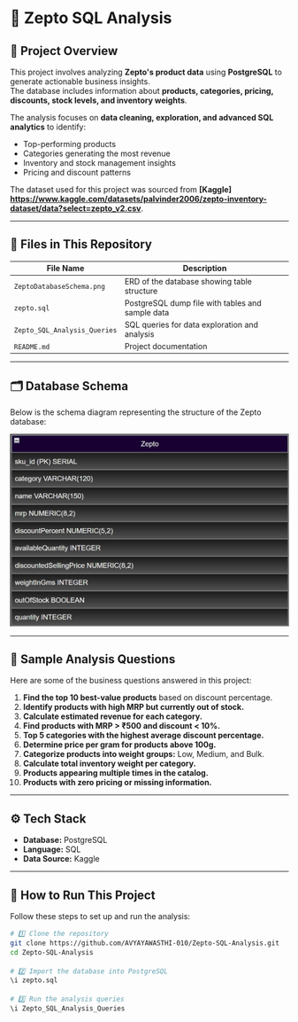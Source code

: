 # 🛒 Zepto SQL Analysis

## 📌 Project Overview
This project involves analyzing **Zepto's product data** using **PostgreSQL** to generate actionable business insights.  
The database includes information about **products, categories, pricing, discounts, stock levels, and inventory weights**.

The analysis focuses on **data cleaning, exploration, and advanced SQL analytics** to identify:
- Top-performing products
- Categories generating the most revenue
- Inventory and stock management insights
- Pricing and discount patterns

The dataset used for this project was sourced from **[Kaggle] https://www.kaggle.com/datasets/palvinder2006/zepto-inventory-dataset/data?select=zepto_v2.csv**.

---

## 📂 Files in This Repository
| File Name                  | Description |
|----------------------------|-------------|
| `ZeptoDatabaseSchema.png`  | ERD of the database showing table structure |
| `zepto.sql`                | PostgreSQL dump file with tables and sample data |
| `Zepto_SQL_Analysis_Queries` | SQL queries for data exploration and analysis |
| `README.md`                | Project documentation |

---

## 🗂️ Database Schema
Below is the schema diagram representing the structure of the Zepto database:

![Zepto Database Schema](https://github.com/AVYAYAWASTHI-010/Zepto-SQL-Analysis-Project/blob/main/ZeptoDatabaseSchema.jpg)

---

## 🧾 Sample Analysis Questions
Here are some of the business questions answered in this project:

1. **Find the top 10 best-value products** based on discount percentage.  
2. **Identify products with high MRP but currently out of stock.**  
3. **Calculate estimated revenue for each category.**  
4. **Find products with MRP > ₹500 and discount < 10%.**  
5. **Top 5 categories with the highest average discount percentage.**  
6. **Determine price per gram for products above 100g.**  
7. **Categorize products into weight groups:** Low, Medium, and Bulk.  
8. **Calculate total inventory weight per category.**  
9. **Products appearing multiple times in the catalog.**  
10. **Products with zero pricing or missing information.**

---

## ⚙️ Tech Stack
- **Database:** PostgreSQL  
- **Language:** SQL  
- **Data Source:** Kaggle  

---
## 🚀 How to Run This Project
Follow these steps to set up and run the analysis:

```bash
# 1️⃣ Clone the repository
git clone https://github.com/AVYAYAWASTHI-010/Zepto-SQL-Analysis.git
cd Zepto-SQL-Analysis

# 2️⃣ Import the database into PostgreSQL
\i zepto.sql

# 3️⃣ Run the analysis queries
\i Zepto_SQL_Analysis_Queries
